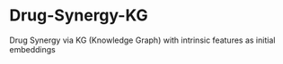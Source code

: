 # Drug-Synergy-KG
Drug Synergy via KG (Knowledge Graph) with intrinsic features as initial embeddings
